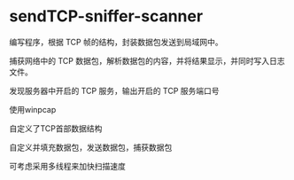# sendTCP-sniffer-scanner
编写程序，根据 TCP 帧的结构，封装数据包发送到局域网中。  

捕获网络中的 TCP 数据包，解析数据包的内容，并将结果显示，并同时写入日志文件。    

发现服务器中开启的 TCP 服务，输出开启的 TCP 服务端口号

使用winpcap  

自定义了TCP首部数据结构  

自定义并填充数据包，发送数据包，捕获数据包   

可考虑采用多线程来加快扫描速度 
